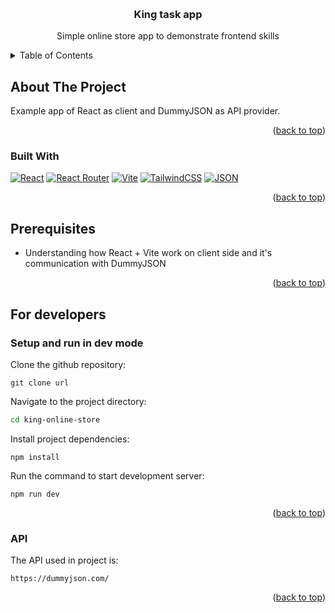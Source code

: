 <a id="readme-top"></a>

<!-- PROJECT LOGO AND TITLE -->
<br />
<div align="center">
  <h3 align="center">King task app</h3>
  <p align="center">
    Simple online store app to demonstrate frontend skills
  </p>
</div>

<!-- TABLE OF CONTENTS -->
<details>
  <summary>Table of Contents</summary>
  <ol>
    <li>
      <a href="#about-the-project">About The Project</a>
      <ul>
        <li><a href="#built-with">Built With</a></li>
      </ul>
    </li>
    <li><a href="#prerequisites">Prerequisites</a></li>
    <li>
        <a href="#for-developers">For developers</a>
        <ul>
            <li><a href="#setup and run in dev mode">Setup and run in dev mode</a></li>
            <li><a href="#api">API</a></li>
        </ul>
    </li>
  </ol>
</details>

## About The Project

Example app of React as client and DummyJSON as API provider.

<p align="right">(<a href="#readme-top">back to top</a>)</p>

### Built With

[![React](https://img.shields.io/badge/React-%2320232a.svg?logo=react&logoColor=%2361DAFB)](https://react.dev/)
[![React Router](https://img.shields.io/badge/React_Router-CA4245?logo=react-router&logoColor=white)](https://reactrouter.com/en/main)
[![Vite](https://img.shields.io/badge/Vite-646CFF?logo=vite&logoColor=fff)](https://vite.dev/)
[![TailwindCSS](https://img.shields.io/badge/Tailwind%20CSS-%2338B2AC.svg?logo=tailwind-css&logoColor=white)](https://tailwindcss.com/)
[![JSON](https://img.shields.io/badge/JSON-000?logo=json&logoColor=fff)](https://www.json.org/json-en.html)

<p align="right">(<a href="#readme-top">back to top</a>)</p>

## Prerequisites

- Understanding how React + Vite work on client side and it's communication with DummyJSON

<p align="right">(<a href="#readme-top">back to top</a>)</p>

## For developers

### Setup and run in dev mode

Clone the github repository:

```
git clone url
```

Navigate to the project directory:

```sh
cd king-online-store
```

Install project dependencies:

```
npm install
```

Run the command to start development server:

```
npm run dev
```

<p align="right">(<a href="#readme-top">back to top</a>)</p>

### API

The API used in project is:

```
https://dummyjson.com/
```

<p align="right">(<a href="#readme-top">back to top</a>)</p>
